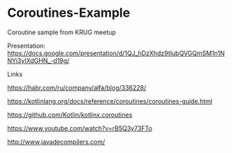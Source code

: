 # Coroutines-Example
Coroutine sample from KRUG meetup

Presentation:
https://docs.google.com/presentation/d/1QJ_hDzXhdz9tIubQVGQmSM1n1NNYi3yIXdGHN_-d19g/

Links

https://habr.com/ru/company/alfa/blog/336228/

https://kotlinlang.org/docs/reference/coroutines/coroutines-guide.html

https://github.com/Kotlin/kotlinx.coroutines

https://www.youtube.com/watch?v=rB5Q3y73FTo

http://www.javadecompilers.com/


